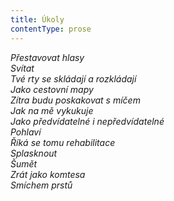 ```yaml
---
title: Úkoly
contentType: prose
---
```


<section>

_Přestavovat hlasy  
Svítat  
Tvé rty se skládají a rozkládají  
Jako cestovní mapy  
Zítra budu poskakovat s míčem  
Jak na mě vykukuje  
Jako předvídatelné i nepředvídatelné  
Pohlaví  
Říká se tomu rehabilitace  
Splasknout  
Šumět  
Zrát jako komtesa  
Smíchem prstů_

</section>
